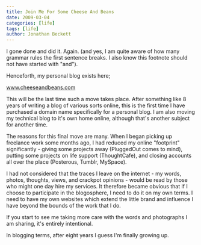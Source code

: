 ```yaml
---
title: Join Me For Some Cheese And Beans
date: 2009-03-04
categories: [life]
tags: [life]
author: Jonathan Beckett
---
```


I gone done and did it. Again. (and yes, I am quite aware of how many grammar rules the first sentence breaks. I also know this footnote should not have started with "and").

Henceforth, my personal blog exists here;

www.cheeseandbeans.com

This will be the last time such a move takes place. After something like 8 years of writing a blog of various sorts online, this is the first time I have purchased a domain name specifically for a personal blog. I am also moving my technical blog to it's own home online, although that's another subject for another time.

The reasons for this final move are many. When I began picking up freelance work some months ago, I had reduced my online "footprint" significantly - giving some projects away (PluggedOut comes to mind), putting some projects on life support (ThoughtCafe), and closing accounts all over the place (Posterous, Tumblr, MySpace).

I had not considered that the traces I leave on the internet - my words, photos, thoughts, views, and crackpot opinions - would be read by those who might one day hire my services. It therefore became obvious that if I choose to participate in the blogosphere, I need to do it on my own terms. I need to have my own websites which extend the little brand and influence I have beyond the bounds of the work that I do.

If you start to see me taking more care with the words and photographs I am sharing, it's entirely intentional.

In blogging terms, after eight years I guess I'm finally growing up.